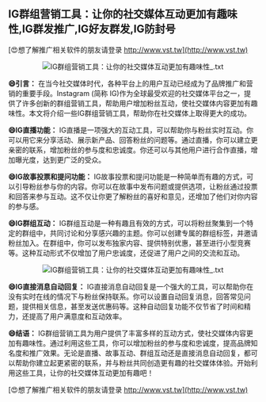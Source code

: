 ## **IG群组营销工具：让你的社交媒体互动更加有趣味性,IG群发推广,IG好友群发,IG防封号**

[😍想了解推广相关软件的朋友请登录 http://www.vst.tw](http://www.vst.tw)

 <center><img src="https://vst.tw/MP4/tuiguang/png/3.png" alt="IG群组营销工具：让你的社交媒体互动更加有趣味性_.txt"></center>

**😄引言：**
在当今社交媒体时代，各种平台上的用户互动已经成为了品牌推广和营销的重要手段。Instagram (简称 IG)作为全球最受欢迎的社交媒体平台之一，提供了许多创新的群组营销工具，帮助用户增加粉丝互动，使社交媒体内容更加有趣味性。本文将介绍一些IG群组营销工具，帮助你在社交媒体上取得更大的成功。

**😄IG直播功能：**
IG直播是一项强大的互动工具，可以帮助你与粉丝实时互动。你可以用它来分享活动、展示新产品、回答粉丝的问题等。通过直播，你可以建立更亲密的联系，增加粉丝的参与度和忠诚度。你还可以与其他用户进行合作直播，增加曝光度，达到更广泛的受众。

**😄IG故事投票和提问功能：**
IG故事投票和提问功能是一种简单而有趣的方式，可以引导粉丝参与你的内容。你可以在故事中发布问题或提供选项，让粉丝通过投票和回答来参与互动。这不仅让你更了解粉丝的喜好和意见，还增加了他们对你内容的参与感。

**😄IG群组互动：**
IG群组互动是一种有趣且有效的方式，可以将粉丝聚集到一个特定的群组中，共同讨论和分享感兴趣的主题。你可以创建专属的群组标签，并邀请粉丝加入。在群组中，你可以发布独家内容、提供特别优惠，甚至进行小型竞赛等。这种互动形式不仅增加了用户忠诚度，还促进了用户之间的交流和互动。

 <center><img src="https://vst.tw/MP4/tuiguang/png/0.png" alt="IG群组营销工具：让你的社交媒体互动更加有趣味性_.txt"></center>

**😄IG直接消息自动回复：**
IG直接消息自动回复是一个强大的工具，可以帮助你在没有实时在线的情况下与粉丝保持联系。你可以设置自动回复消息，回答常见问题，提供相关信息，甚至发送优惠码等。这种自动回复功能不仅节省了时间和精力，还提高了用户满意度和互动效率。

**😄结语：**
IG群组营销工具为用户提供了丰富多样的互动方式，使社交媒体内容更加有趣味性。通过利用这些工具，你可以增加粉丝的参与度和忠诚度，提高品牌知名度和推广效果。无论是直播、故事互动、群组互动还是直接消息自动回复，都可以帮助你建立起更紧密的联系，并与粉丝共同创造更有趣的社交媒体体验。开始利用这些工具，让你的社交媒体互动更加有趣吧！

[😍想了解推广相关软件的朋友请登录 http://www.vst.tw](http://www.vst.tw)



